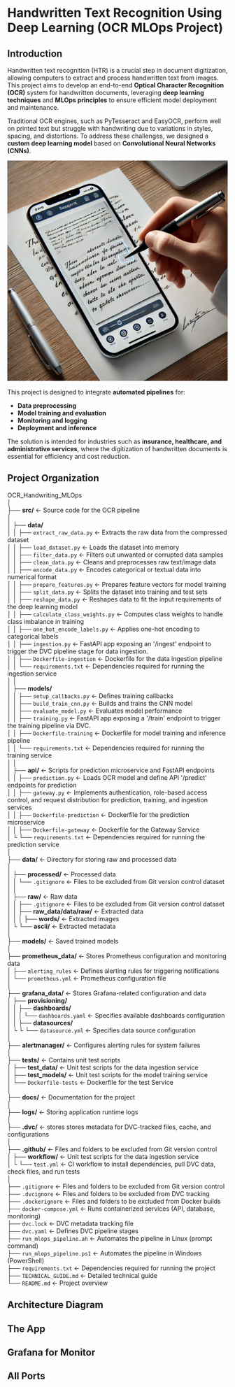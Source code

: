 # Handwritten Text Recognition Using Deep Learning (OCR MLOps Project)

## Introduction

Handwritten text recognition (HTR) is a crucial step in document digitization, allowing computers to extract and process handwritten text from images. This project aims to develop an end-to-end **Optical Character Recognition (OCR)** system for handwritten documents, leveraging **deep learning techniques** and **MLOps principles** to ensure efficient model deployment and maintenance.

Traditional OCR engines, such as PyTesseract and EasyOCR, perform well on printed text but struggle with handwriting due to variations in styles, spacing, and distortions. To address these challenges, we designed a **custom deep learning model** based on **Convolutional Neural Networks (CNNs)**.

![OCR Example](docs/images/introduction.webp)

This project is designed to integrate **automated pipelines** for:
- **Data preprocessing**
- **Model training and evaluation**
- **Monitoring and logging**
- **Deployment and inference**

The solution is intended for industries such as **insurance, healthcare, and administrative services**, where the digitization of handwritten documents is essential for efficiency and cost reduction.

## Project Organization
  
OCR_Handwriting_MLOps<br>
│<br>
├── **src/**                             <- Source code for the OCR pipeline<br>
│<br>
│   ├── **data/**<br>
│   │   ├── `extract_raw_data.py`        <- Extracts the raw data from the compressed dataset<br>
│   │   ├── `load_dataset.py`            <- Loads the dataset into memory<br>
│   │   ├── `filter_data.py`             <- Filters out unwanted or corrupted data samples<br>
│   │   ├── `clean_data.py`              <- Cleans and preprocesses raw text/image data<br>
│   │   ├── `encode_data.py`             <- Encodes categorical or textual data into numerical format<br>
│   │   ├── `prepare_features.py`        <- Prepares feature vectors for model training<br>
│   │   ├── `split_data.py`              <- Splits the dataset into training and test sets<br>
│   │   ├── `reshape_data.py`            <- Reshapes data to fit the input requirements of the deep learning model<br>
│   │   ├── `calculate_class_weights.py` <- Computes class weights to handle class imbalance in training<br>
│   │   ├── `one_hot_encode_labels.py`   <- Applies one-hot encoding to categorical labels<br>
│   │   ├── `ingestion.py`               <- FastAPI app exposing an '/ingest' endpoint to trigger the DVC pipeline stage for data ingestion.<br>
│   │   ├── `Dockerfile-ingestion`       <- Dockerfile for the data ingestion pipeline<br>
│   │   └── `requirements.txt`           <- Dependencies required for running the ingestion service<br>
│   │<br>
│   ├── **models/**<br>
│   │   ├── `setup_callbacks.py`         <- Defines training callbacks<br>
│   │   ├── `build_train_cnn.py`         <- Builds and trains the CNN model<br>
│   │   ├── `evaluate_model.py`          <- Evaluates model performance<br>
│   │   ├── `training.py`                <- FastAPI app exposing a '/train' endpoint to trigger the training pipeline via DVC.<br>
│   │   ├── `Dockerfile-training`        <- Dockerfile for model training and inference pipeline<br>
│   │   └── `requirements.txt`           <- Dependencies required for running the training service<br>
│   │<br>
│   ├── **api/**                         <- Scripts for prediction microservice and FastAPI endpoints<br>
│   │   ├── `prediction.py`              <- Loads OCR model and define API '/predict' endpoints for prediction<br>
│   │   ├── `gateway.py`                 <- Implements authentication, role-based access control, and request distribution for prediction, training, and ingestion services<br>
│   │   ├── `Dockerfile-prediction`      <- Dockerfile for the prediction microservice<br>
│   │   ├── `Dockerfile-gateway`         <- Dockerfile for the Gateway Service<br>
│   └   └── `requirements.txt`           <- Dependencies required for running the prediction service<br>
│<br>
├── **data/**                            <- Directory for storing raw and processed data<br>
│<br>
│   ├── **processed/**                   <- Processed data<br>
│   │   └── `.gitignore`                 <- Files to be excluded from Git version control dataset<br>
│   │<br>
│   ├── **raw/**                         <- Raw data<br>
│   │   ├── `.gitignore`                 <- Files to be excluded from Git version control dataset<br>
│   │   ├── **raw_data/data/raw/**       <- Extracted data<br>
│   │   │   ├── **words/**               <- Extracted images<br>
│   └   └── **ascii/**                   <- Extracted metadata<br>
│<br>
├── **models/**                          <- Saved trained models<br>
│<br>
├── **prometheus_data/**                 <- Stores Prometheus configuration and monitoring data<br>
│   ├── `alerting_rules`                 <- Defines alerting rules for triggering notifications<br>
│   └── `prometheus.yml`                 <- Prometheus configuration file<br>
│<br>
├── **grafana_data/**                    <- Stores Grafana-related configuration and data<br>
│   ├── **provisioning/**<br>
│   │   ├── **dashboards/**<br>
│   │   │   └── `dashboards.yaml`        <- Specifies available dashboards configuration<br>
│   │   ├── **datasources/**<br>
│   └   └   └── `datasource.yml`         <- Specifies data source configuration<br>
│<br>
├── **alertmanager/**                    <- Configures alerting rules for system failures<br>
│<br>
├── **tests/**                           <- Contains unit test scripts<br>
│   ├── **test_data/**                   <- Unit test scripts for the data ingestion service<br>
│   ├── **test_models/**                 <- Unit test scripts for the model training service<br>
│   └── `Dockerfile-tests`               <- Dockerfile for the test Service<br>
│<br>
├── **docs/**                            <- Documentation for the project<br>
│<br>
├── **logs/**                            <- Storing application runtime logs<br>
│<br>
├── **.dvc/**                            <- stores stores metadata for DVC-tracked files, cache, and configurations<br>
│<br>
├── **.github/**                         <- Files and folders to be excluded from Git version control<br>
│   ├── **workflow/**                    <- Unit test scripts for the data ingestion service<br>
│   └   └── `test.yml`                   <- CI workflow to install dependencies, pull DVC data, check files, and run tests<br>
│<br>
├── `.gitignore`                         <- Files and folders to be excluded from Git version control<br>
├── `.dvcignore`                         <- Files and folders to be excluded from DVC tracking<br>
├── `.dockerignore`                      <- Files and folders to be excluded from Docker builds<br>
├── `docker-compose.yml`                 <- Runs containerized services (API, database, monitoring)<br>
├── `dvc.lock`                           <- DVC metadata tracking file<br>
├── `dvc.yaml`                           <- Defines DVC pipeline stages <br>
├── `run_mlops_pipeline.ah`              <- Automates the pipeline in Linux (prompt command)<br>
├── `run_mlops_pipeline.ps1`             <- Automates the pipeline in Windows (PowerShell)<br>
├── `requirements.txt`                   <- Dependencies required for running the project<br>
├── `TECHNICAL_GUIDE.md`                 <- Detailed technical guide<br>
└── `README.md`                          <- Project overview<br>

## Architecture Diagram

## The App

## Grafana for Monitor

## All Ports
